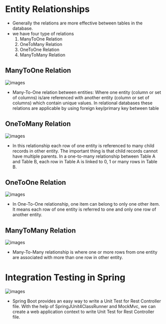 # Entity Relationships

- Generally the relations are more effective between tables in the database.
- we have four type of relations
    1. ManyToOne Relation
    2. OneToMany Relation
    3. OneToOne Relation
    4. ManyToMany Relation

## ManyToOne Relation

![images](https://www.tutorialspoint.com/jpa/images/many_to_one_relation.png)

- Many-To-One relation between entities: Where one entity (column or set of columns) is/are referenced with another entity (column or set of columns) which contain unique values. In relational databases these relations are applicable by using foreign key/primary key between table

## OneToMany Relation

![images](https://grokonez.com/wp-content/uploads/2017/09/kotlin-springjpa-one-to-many-relationship-uml.png)

- In this relationship each row of one entity is referenced to many child records in other entity. The important thing is that child records cannot have multiple parents. In a one-to-many relationship between Table A and Table B, each row in Table A is linked to 0, 1 or many rows in Table B.

## OneToOne Relation

![images](https://allaroundjava.com/wp-content/uploads/2019/02/one_to_one_entity_relation.png)

- In One-To-One relationship, one item can belong to only one other item. It means each row of one entity is referred to one and only one row of another entity.

## ManyToMany Relation

![images](https://www.tutorialspoint.com/jpa/images/many_to_many_relation.png)

- Many-To-Many relationship is where one or more rows from one entity are associated with more than one row in other entity.

# Integration Testing in Spring

![images](https://www.programmersought.com/images/330/1f28c5178da2bfee00e666f3a739b0a2.JPEG)

- Spring Boot provides an easy way to write a Unit Test for Rest Controller file. With the help of SpringJUnit4ClassRunner and MockMvc, we can create a web application context to write Unit Test for Rest Controller file.
